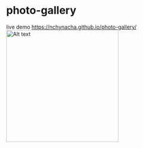 # photo-gallery
live demo https://nchynacha.github.io/photo-gallery/
<img src="assets/imamges/1.jpg" alt="Alt text" width="300" height="300">

